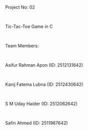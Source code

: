 <P> Project No: 02 </P>
<br>
<P> Tic-Tac-Toe Game in C </P>
<br>
<P> Team Members: </P>
<br>
<P> Asifur Rahman Apon (ID: 2512131642) </P>
<br>
<P> Kanij Fatema Lubna (ID: 2512430642) </P>
<br>
<P> S M Uday Haider (ID: 2512062642) </P>
<br>
<P> Safin Ahmed (ID: 2511967642) </P>

